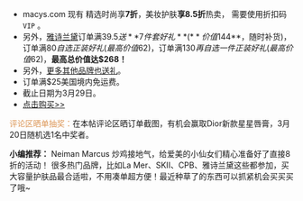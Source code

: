 - macys.com 现有 精选时尚享**7折**，美妆护肤**享8.5折**热卖， 需要使用折扣码 `VIP` 。
- 另外，[雅诗兰黛](deals/c555ccc5-896b-46f4-9795-cfd63aedb7b5)订单满$39.5送**7件套好礼**(**价值$144**，随时补货)，订单满$80自选正装好礼(最高价值$62)，订单满$130再自选一件正装好礼(最高价值$62)，**最高总价值达$268！**
- 另外，[更多其他品牌也送礼](articles/4c22ddb8-b40b-4c30-83ca-f6caaaffe107)。
- 订单满$25美国境内免运费。
- 截止日期为3月29日。
- [点击购买>>](https://www.baidu.com)

<span style="color:#dc9656">评论区晒单抽奖：</span>在本帖评论区晒订单截图，有机会赢取Dior新款星星唇膏，3月20日随机选1名中奖者。

**小编推荐：** Neiman Marcus 炒鸡接地气，给爱美的小仙女们精心准备好了直接8折的活动！ 很多热门品牌，比如La Mer、SKII、CPB、雅诗兰黛这些都参加，买大容量护肤品最合适啦，不用凑单超方便！最近种草了的东西可以抓紧机会买买买了哦~ 